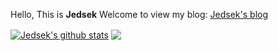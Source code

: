 Hello, This is **Jedsek**
Welcome to view my blog: [Jedsek's blog](https://jedsek.xyz)

<a href="https://github.com/jedsek"><img align="center" src="https://github-readme-stats.vercel.app/api?username=jedsek&show_icons=true&include_all_commits=true&theme=vue&hide_border=true&theme=radical" alt="Jedsek's github stats" /></a> 
<a href="https://github.com/jedsek"><img align="center" src="https://github-readme-stats.vercel.app/api/top-langs/?username=jedsek&layout=compact&theme=vue&hide_border=true&theme=radical" /></a>
